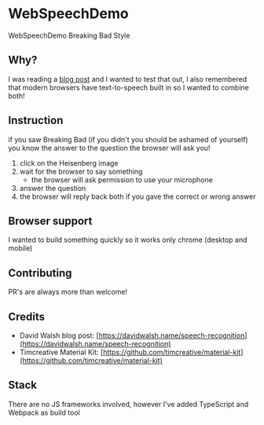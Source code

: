 # WebSpeechDemo
WebSpeechDemo Breaking Bad Style

## Why?
I was reading a [blog post](https://davidwalsh.name/speech-recognition) and I wanted to test that out, I also remembered that modern browsers have text-to-speech built in so I wanted to combine both!

## Instruction
if you saw Breaking Bad (if you didn't you should be ashamed of yourself) you know the answer to the question the browser will ask you!

1. click on the Heisenberg image
2. wait for the browser to say something
    - the browser will ask permission to use your microphone
3. answer the question
4. the browser will reply back both if you gave the correct or wrong answer

## Browser support
I wanted to build something quickly so it works only chrome (desktop and mobile)

## Contributing
PR's are always more than welcome!

## Credits
-   David Walsh blog post: [https://davidwalsh.name/speech-recognition](https://davidwalsh.name/speech-recognition)
- Timcreative Material Kit: [https://github.com/timcreative/material-kit](https://github.com/timcreative/material-kit)

## Stack
There are no JS frameworks involved, however I've added TypeScript and Webpack as build tool 
